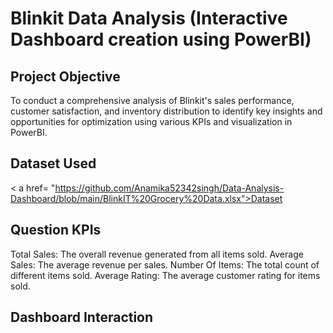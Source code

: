 # Blinkit Data Analysis (Interactive Dashboard creation using PowerBI)
## Project Objective
To conduct a comprehensive analysis of Blinkit's sales performance, customer satisfaction, and inventory distribution to identify key insights and opportunities for optimization using various KPIs and visualization in PowerBI.

## Dataset Used
< a href= "https://github.com/Anamika52342singh/Data-Analysis-Dashboard/blob/main/BlinkIT%20Grocery%20Data.xlsx">Dataset</a>

## Question KPIs
Total Sales: The overall revenue generated from all items sold.
Average Sales: The average revenue per sales.
Number Of Items: The total count of different items sold.
Average Rating: The average customer rating for items sold.

## Dashboard Interaction
<a href="">




